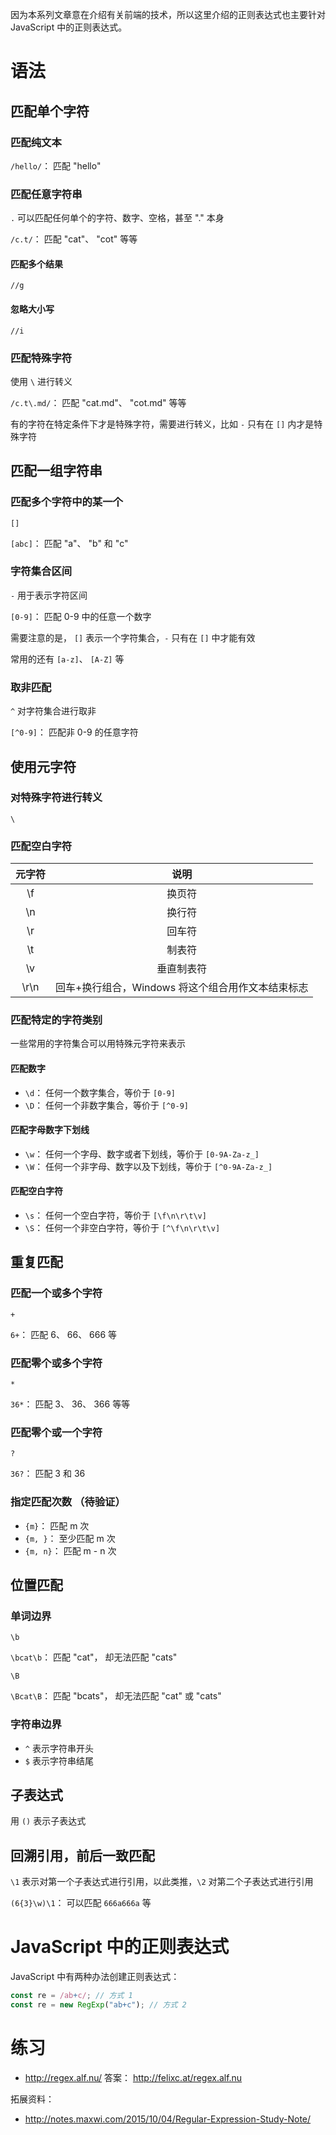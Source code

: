 因为本系列文章意在介绍有关前端的技术，所以这里介绍的正则表达式也主要针对 JavaScript 中的正则表达式。


# 语法

## 匹配单个字符

### 匹配纯文本

`/hello/`： 匹配 "hello"

### 匹配任意字符串

`.` 可以匹配任何单个的字符、数字、空格，甚至 "." 本身

`/c.t/`： 匹配 "cat"、 "cot" 等等

#### 匹配多个结果

`//g`

#### 忽略大小写

`//i`

### 匹配特殊字符

使用 `\` 进行转义

`/c.t\.md/`： 匹配 "cat.md"、 "cot.md" 等等

有的字符在特定条件下才是特殊字符，需要进行转义，比如 `-` 只有在 `[]` 内才是特殊字符

## 匹配一组字符串

### 匹配多个字符中的某一个

`[]`

`[abc]`： 匹配 "a"、 "b" 和 "c"

### 字符集合区间

`-` 用于表示字符区间

`[0-9]`： 匹配 0-9 中的任意一个数字

需要注意的是， `[]` 表示一个字符集合，`-` 只有在 `[]` 中才能有效

常用的还有 `[a-z]`、 `[A-Z]` 等

### 取非匹配

`^` 对字符集合进行取非

`[^0-9]`： 匹配非 0-9 的任意字符


## 使用元字符

### 对特殊字符进行转义

`\`

### 匹配空白字符

| 元字符 | 说明     |
|:-----:|:-------:|
|\f     |换页符    |
|\n     |换行符    |
|\r     |回车符    |
|\t     |制表符    |
|\v     |垂直制表符|
|\r\n   |回车+换行组合，Windows 将这个组合用作文本结束标志|

### 匹配特定的字符类别

一些常用的字符集合可以用特殊元字符来表示

#### 匹配数字

- `\d`： 任何一个数字集合，等价于 `[0-9]`
- `\D`： 任何一个非数字集合，等价于 `[^0-9]`

#### 匹配字母数字下划线

- `\w`： 任何一个字母、数字或者下划线，等价于 `[0-9A-Za-z_]`
- `\W`： 任何一个非字母、数字以及下划线，等价于 `[^0-9A-Za-z_]`

#### 匹配空白字符

- `\s`： 任何一个空白字符，等价于 `[\f\n\r\t\v]`
- `\S`： 任何一个非空白字符，等价于 `[^\f\n\r\t\v]`

## 重复匹配

### 匹配一个或多个字符

`+`

`6+`： 匹配 6、 66、 666 等

### 匹配零个或多个字符

`*`

`36*`： 匹配 3、 36、 366 等等

### 匹配零个或一个字符

`?`

`36?`： 匹配 3 和 36

### 指定匹配次数 （待验证）

- `{m}`： 匹配 m 次
- `{m, }`： 至少匹配 m 次
- `{m, n}`： 匹配 m - n 次


## 位置匹配

### 单词边界

`\b`

`\bcat\b`： 匹配 "cat"， 却无法匹配 "cats"

`\B`

`\Bcat\B`： 匹配 "bcats"， 却无法匹配 "cat" 或 "cats"

### 字符串边界

- `^` 表示字符串开头
- `$` 表示字符串结尾


## 子表达式

用 `()` 表示子表达式


## 回溯引用，前后一致匹配

`\1` 表示对第一个子表达式进行引用，以此类推，`\2` 对第二个子表达式进行引用

`(6{3}\w)\1`： 可以匹配 `666a666a` 等



# JavaScript 中的正则表达式

JavaScript 中有两种办法创建正则表达式：

``` JavaScript
const re = /ab+c/; // 方式 1
const re = new RegExp("ab+c"); // 方式 2
```


# 练习

- <http://regex.alf.nu/> 答案： <http://felixc.at/regex.alf.nu>

拓展资料：

- <http://notes.maxwi.com/2015/10/04/Regular-Expression-Study-Note/>
